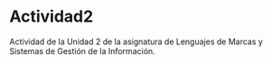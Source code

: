# Actividad2
Actividad de la Unidad 2 de la asignatura de Lenguajes de Marcas y Sistemas de Gestión de la Información.
